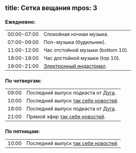 title: Сетка вещания
mpos: 3
---
<h3>Ежедневно:</h2>
<table><tbody>
  <tr>
    <td>00:00-07:00</td>
    <td>Спокойная ночная музыка.</td>
  </tr>
  <tr>
    <td>07:00-09:00</td>
    <td>Поп-музыка (будильник).</td>
  </tr>
  <tr>
    <td>11:00-12:00</td>
    <td>Час отстойной музыки (bottom 10).</td>
  </tr>
  <tr>
    <td>18:00-19:00</td>
    <td>Час достойной музыки (top 10).</td>
  </tr>
  <tr>
    <td>19:00-21:00</td>
    <td><a href="http://ru.wikipedia.org/wiki/Индастриал">Электронный индастриал</a>.</td>
  </tr>
</tbody></table>

<h3>По четвергам:</h3>
<table><tbody>
  <tr>
    <td>09:00</td>
    <td>Последний выпуск подкаста от <a href="http://dugwin.net/">Дуга</a>.</td>
  </tr>
  <tr>
    <td>10:00</td>
    <td>Последний выпуск <a href="/news.html">так себе новостей</a>.</td>
  </tr>
  <tr>
    <td>18:00</td>
    <td>Последний выпуск подкаста от <a href="http://dugwin.net/">Дуга</a>.</td>
  </tr>
  <tr>
    <td>21:00</td>
    <td>Прямой эфир <a href="news.html">так себе новостей</a>.</td>
  </tr>
</tbody></table>

<h3>По пятницам:</h3>
<table><tbody>
  <tr>
    <td>10:00</td>
    <td>Последний выпуск <a href="/news.html">так себе новостей</a>.</td>
  </tr>
</tbody></table>
